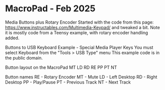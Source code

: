 # MacroPad - Feb 2025

Media Buttons plus Rotary Encoder
Started with the code from this page: 
https://www.instructables.com/Multimedia-Keypad/
and tweaked a bit. Note it is mostly code from a Teensy 
example, with rotary encoder handling added.

Buttons to USB Keyboard Example - Special Media Player Keys
You must select Keyboard from the "Tools > USB Type" menu
This example code is in the public domain.

Button layout on the MacroPad
      MT  LD  RD
  RE
      PP  PT  NT

Button names
RE - Rotary Encoder
MT - Mute
LD - Left Desktop
RD - Right Desktop
PP - Play/Pause
PT - Previous Track
NT - Next Track

